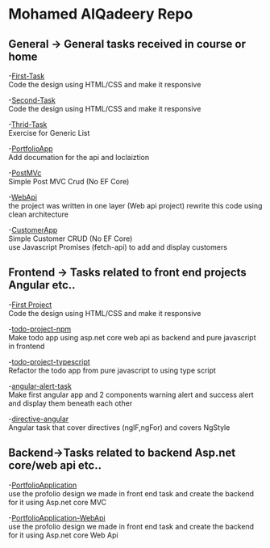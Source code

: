# Mohamed AlQadeery Repo
## General -> General tasks received in course or home  
-[First-Task](https://github.com/WeStart-ASP-NETCOREAngular/MohamedAlQadeery/tree/master/General/First-Task)  
  Code the design using HTML/CSS and make it responsive
  
 -[Second-Task](https://github.com/WeStart-ASP-NETCOREAngular/MohamedAlQadeery/tree/master/General/Second-Task)  
  Code the design using HTML/CSS and make it responsive
  
  -[Thrid-Task](https://github.com/WeStart-ASP-NETCOREAngular/MohamedAlQadeery/tree/master/General/Third-Task/CarStoreApplication)  
  Exercise for Generic List  
 
  -[PortfolioApp](https://github.com/WeStart-ASP-NETCOREAngular/MohamedAlQadeery/tree/master/General/PortfolioApp)  
  Add documation for the api and loclaiztion   
  
  -[PostMVc](https://github.com/WeStart-ASP-NETCOREAngular/MohamedAlQadeery/tree/master/General/PostMvcApp)  
    Simple Post MVC Crud (No EF Core)  
  
  -[WebApi](https://github.com/WeStart-ASP-NETCOREAngular/MohamedAlQadeery/tree/master/General/WebApi)  
    the project was written in one layer (Web api project) rewrite this code using clean architecture   
    
   -[CustomerApp](https://github.com/WeStart-ASP-NETCOREAngular/MohamedAlQadeery/tree/master/General/CustomerApp)  
      Simple Customer CRUD (No EF Core)  
      use Javascript Promises (fetch-api) to add and display customers  

## Frontend -> Tasks related to front end projects  Angular etc..  
-[First Project](https://github.com/WeStart-ASP-NETCOREAngular/MohamedAlQadeery/tree/master/Frontend/First-Project)  
  Code the design using HTML/CSS and make it responsive
  
-[todo-project-npm](https://github.com/WeStart-ASP-NETCOREAngular/MohamedAlQadeery/tree/master/Frontend/todo-project-npm)  
  Make todo app using asp.net core web api as backend and pure javascript in frontend
  
-[todo-project-typescript](https://github.com/WeStart-ASP-NETCOREAngular/MohamedAlQadeery/tree/master/Frontend/todo-project-typescript)  
  Refactor the todo app from pure javascript to using type script 
 
 -[angular-alert-task](https://github.com/WeStart-ASP-NETCOREAngular/MohamedAlQadeery/tree/master/Frontend/angular-alert-task)  
 Make first angular app and 2 components warning alert and success alert and display them beneath each other  
 
 -[directive-angular](https://github.com/WeStart-ASP-NETCOREAngular/MohamedAlQadeery/tree/master/Frontend/directive-angular)  
 Angular task that cover directives (ngIF,ngFor) and covers NgStyle    

## Backend->Tasks related to backend Asp.net core/web api etc..  
-[PortfolioApplication](https://github.com/WeStart-ASP-NETCOREAngular/MohamedAlQadeery/tree/master/Backend/PortfolioApplication)  
  use the profolio design we made in front end task and create the backend for it using Asp.net core MVC 
  
  -[PortfolioApplication-WebApi](https://github.com/WeStart-ASP-NETCOREAngular/MohamedAlQadeery/tree/master/Frontend/todo-project-npm)  
  use the profolio design we made in front end task and create the backend for it using Asp.net core Web Api


